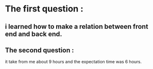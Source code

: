 # The first question :
 i learned how to make a relation between front end and back end.
---
## The second question : 
it take from me about 9 hours and the expectation time was 6 hours. 
